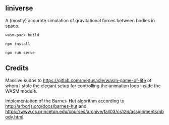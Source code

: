 ## liniverse
A (mostly) accurate simulation of gravitational forces between bodies in space.

`wasm-pack build`

`npm install`

`npm run serve`

## Credits
Massive kudos to https://gitlab.com/medusacle/wasm-game-of-life of whom I stole the elegant setup for controlling the animation loop inside the WASM module.

Implementation of the Barnes-Hut algorithm according to http://arborjs.org/docs/barnes-hut and https://www.cs.princeton.edu/courses/archive/fall03/cs126/assignments/nbody.html.